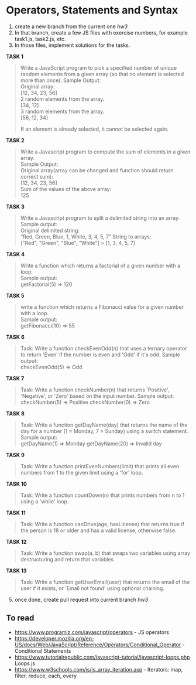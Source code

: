 # Operators, Statements and Syntax

1. create a new branch from the current one _hw3_
2. In that branch, create a few JS files with exercise numbers, for example task1.js, task2.js, etc.
3. In those files, implement solutions for the tasks.

**TASK 1**

> Write a JavaScript program to pick a specified number of unique random elements from a given array (so that no element is selected more than once).
> Sample Output:  
> Original array:  
> [12, 34, 23, 56]  
> 2 random elements from the array.  
> [34, 12]  
> 3 random elements from the array.  
> [56, 12, 34]
>
> If an element is already selected, it cannot be selected again.

**TASK 2**

> Write a Javascript program to compute the sum of elements in a given array.  
> Sample Output:  
> Original array(array can be changed and function should return correct sum):  
> [12, 34, 23, 56]  
> Sum of the values of the above array:  
> 125

**TASK 3**

> Write a Javascript program to split a delimited string into an array.  
> Sample output:  
> Original delimited string:  
> “Red, Green, Blue, 1, White, 3, 4, 5, 7” String to arrays:  
> ["Red", "Green", "Blue", "White"] > [1, 3, 4, 5, 7]

**TASK 4**

> Write a function which returns a factorial of a given number with a loop.  
> Sample output:  
> getFactorial(5) => 120

**TASK 5**

> write a function which returns a Fibonacci value for a given number with a loop.  
> Sample output:  
> getFibonacci(10) => 55

**TASK 6**

> Task: Write a function checkEvenOdd(n) that uses a ternary operator to return 'Even' if the number is even and 'Odd' if it's odd.
> Sample output:  
> checkEvenOdd(5) => Odd

**TASK 7**

> Task: Write a function checkNumber(n) that returns 'Positive', 'Negative', or 'Zero' based on the input number.
> Sample output:  
> checkNumber(5) => Positive
> checkNumber(0) => Zero

**TASK 8**

> Task: Write a function getDayName(day) that returns the name of the day for a number (1 = Monday, 7 = Sunday) using a switch statement.
> Sample output:  
> getDayName(1) => Monday
> getDayName(20) => Invalid day

**TASK 9**

> Task: Write a function printEvenNumbers(limit) that prints all even numbers from 1 to the given limit using a 'for' loop.

**TASK 10**

> Task: Write a function countDown(n) that prints numbers from n to 1 using a 'while' loop.

**TASK 11**

> Task: Write a function canDrive(age, hasLicense) that returns true if the person is 18 or older and has a valid license, otherwise false.

**TASK 12**

> Task: Write a function swap(a, b) that swaps two variables using array destructuring and return that variables

**TASK 13**

> Task: Write a function getUserEmail(user) that returns the email of the user if it exists, or 'Email not found' using optional chaining.

5. once done, create pull request into current branch _hw3_

## To read

- https://www.programiz.com/javascript/operators - JS operators
- https://developer.mozilla.org/en-US/docs/Web/JavaScript/Reference/Operators/Conditional_Operator - Conditional Statements
- https://www.tutorialrepublic.com/javascript-tutorial/javascript-loops.php Loops js
- https://www.w3schools.com/js/js_array_iteration.asp - Iterators: map, filter, reduce, each, every

